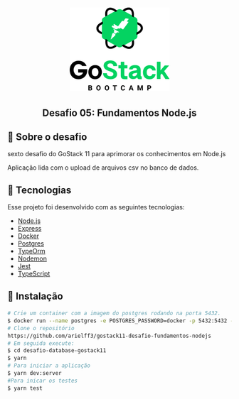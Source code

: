 
<h1 align="center">
  <img src="https://github.com/arielff3/gostack11-desafio-conceitos-nodejs/raw/master/.github/readmeLogo.png" alt="GoStack">
</h1>

<h2 align="center">Desafio 05: Fundamentos Node.js</h2>


## 🚀 Sobre o desafio

<p>sexto desafio do GoStack 11 para aprimorar os conhecimentos em Node.js</p>
<p>Aplicação lida com o upload de arquivos csv no banco de dados.</p>

## 🔧 Tecnologias
<p>Esse projeto foi desenvolvido com as seguintes tecnologias:</p>

- [Node.js]()
- [Express]()
- [Docker]()
- [Postgres]()
- [TypeOrm]()
- [Nodemon]()
- [Jest]()
- [TypeScript]()

## 💾 Instalação

```bash
# Crie um container com a imagem do postgres rodando na porta 5432.
$ docker run --name postgres -e POSTGRES_PASSWORD=docker -p 5432:5432 -d postgres  
# Clone o repositório
https://github.com/arielff3/gostack11-desafio-fundamentos-nodejs
# Em seguida execute:
$ cd desafio-database-gostack11
$ yarn
# Para iniciar a aplicação
$ yarn dev:server
#Para inicar os testes
$ yarn test
